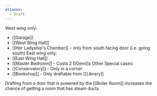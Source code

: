 ```yaml
---
aliases:
  - Draft
---
```

West wing only:
- [[Garage]]
- [[West Wing Hall]]
- [[Her Ladyship's Chamber]] - only from south facing door (i.e. going south)
East wing only:
- [[East Wing Hall]]
- [[Master Bedroom]] - Costs 2 [[Gem]]s
Other Special cases:
- [[Conservatory]] - Only in a corner
- [[Bookshop]] - Only draftable from [[Library]]


Drafting from a door that is powered by the [[Boiler Room]] increases the chance of getting a room that has steam ducts